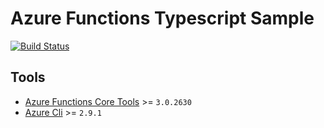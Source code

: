 # Azure Functions Typescript Sample

[![Build Status](https://dev.azure.com/sasatake09030662/azure-functions-typescript-sandbox/_apis/build/status/sasatake.azure-functions-typescript-sandbox?branchName=release%2Ffunc-ts-sample)](https://dev.azure.com/sasatake09030662/azure-functions-typescript-sandbox/_build/latest?definitionId=3&branchName=release%2Ffunc-ts-sample)

## Tools

- [Azure Functions Core Tools](https://github.com/Azure/azure-functions-core-tools) >= `3.0.2630`
- [Azure Cli](https://github.com/Azure/azure-cli) >= `2.9.1`
